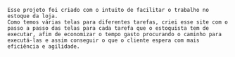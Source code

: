     Esse projeto foi criado com o intuito de facilitar o trabalho no estoque da loja.
    Como temos várias telas para diferentes tarefas, criei esse site com o passo a passo das telas para cada tarefa que o estoquista tem de executar, afim de economizar o tempo gasto procurando o caminho para executá-las e assim conseguir o que o cliente espera com mais eficiência e agilidade.
